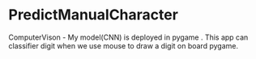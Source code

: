 # PredictManualCharacter
ComputerVison - My model(CNN) is deployed in pygame . This app can classifier digit when we use mouse to draw a digit on board pygame.
